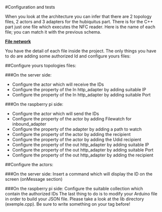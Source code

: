 #Configuration and tests

When you look at the architecture you can infer that there are 2 topology files, 2 actors and 3 adapters for the hubiquitus part. There is for the C++ part just one file which executes the NFC reader. Here is the name of each file; you can match it with the previous schema.

[**File network**](Image/fileslink.jpg)

You have the detail of each file inside the project. The only things you have to do are adding some authorized Id and configure yours files:

##Configure yours topologies files:

###On the server side:
* Configure the actor which will receive the IDs 
* Configure the  property of the In  http_adapter by adding suitable IP
* Configure the  property of the In http_adapter by adding suitable Port

###On the raspberry pi side:
* Configure the actor which will send the IDs
* Configure the property of the actor by adding Filewatch for inbound_adapter
* Configure the property of the adapter by adding a path to watch
* Configure the property of the actor by adding the recipient
* Configure the property of the actor by adding the Udid recipient
* Configure the  property of the out  http_adapter by adding suitable IP
* Configure the  property of the out http_adapter by adding suitable Port
* Configure the  property of the out http_adapter by adding the recipient 


##Configure the actors:

###On the server side:
Insert a command which will display the ID on the screen (onMessage section)

###On the raspberry pi side:
Configure the suitable collection which contain the authorized IDs
The last thing to do is to modify your Arduino file in order to build your JSON file. Please take a look at the lib directory (exemple.cpp). Be sure to write something on your tag before!
